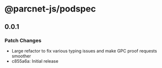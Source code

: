# @parcnet-js/podspec

## 0.0.1

### Patch Changes

- Large refactor to fix various typing issues and make GPC proof requests smoother
- c855a6a: Initial release
